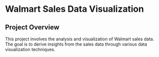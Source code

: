 # Walmart Sales Data Visualization
## Project Overview
This project involves the analysis and visualization of Walmart sales data. The goal is to derive insights from the sales data through various data visualization techniques.

